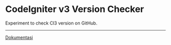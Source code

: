 # CodeIgniter v3 Version Checker

Experiment to check CI3 version on GitHub.

---

[Dokumentasi](DIBACA.md)